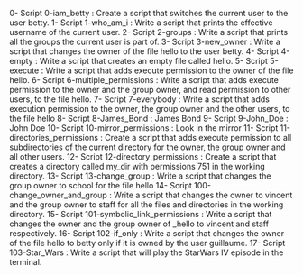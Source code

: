 0- Script 0-iam_betty : Create a script that switches the current user to the user betty.
1- Script 1-who_am_i : Write a script that prints the effective username of the current user.
2- Script 2-groups : Write a script that prints all the groups the current user is part of.
3- Script 3-new_owner : Write a script that changes the owner of the file hello to the user betty.
4- Script 4-empty : Write a script that creates an empty file called hello.
5- Script 5-execute : Write a script that adds execute permission to the owner of the file hello.
6- Script 6-multiple_permissions : Write a script that adds execute permission to the owner and the group owner, and read permission to other users, to the file hello.
7- Script 7-everybody : Write a script that adds execution permission to the owner, the group owner and the other users, to the file hello
8- Script 8-James_Bond : James Bond
9- Script 9-John_Doe : John Doe
10- Script 10-mirror_permissions : Look in the mirror
11- Script 11-directories_permissions : Create a script that adds execute permission to all subdirectories of the current directory for the owner, the group owner and all other users.
12- Script 12-directory_permissions : Create a script that creates a directory called my_dir with permissions 751 in the working directory.
13- Script 13-change_group : Write a script that changes the group owner to school for the file hello
14- Script 100-change_owner_and_group : Write a script that changes the owner to vincent and the group owner to staff for all the files and directories in the working directory.
15- Script 101-symbolic_link_permissions : Write a script that changes the owner and the group owner of _hello to vincent and staff respectively.
16- Script 102-if_only : Write a script that changes the owner of the file hello to betty only if it is owned by the user guillaume.
17- Script 103-Star_Wars : Write a script that will play the StarWars IV episode in the terminal.